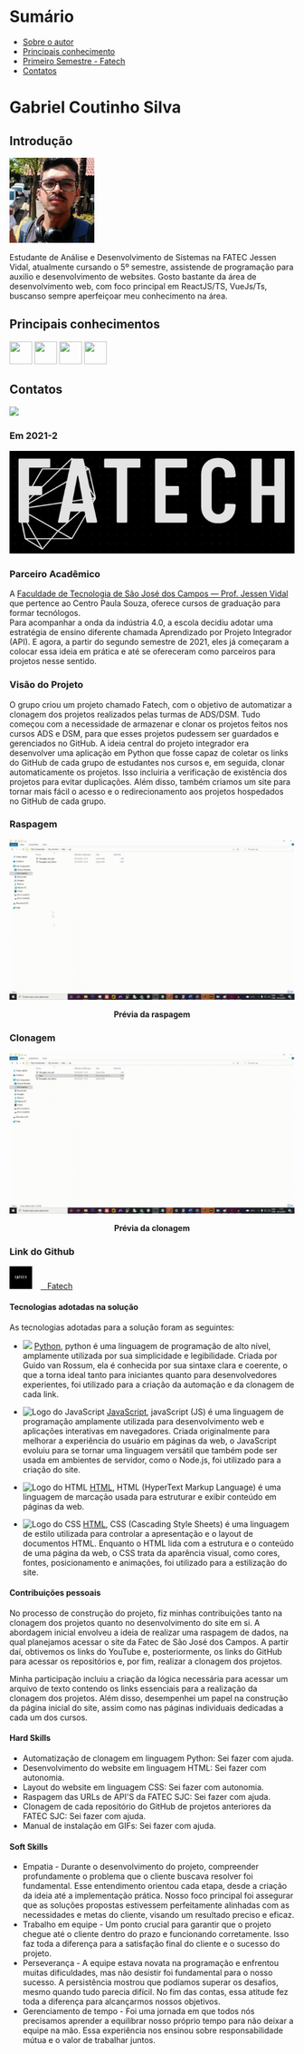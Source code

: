 # Sumário

* [Sobre o autor](#introdução)
* [Principais conhecimento](#Principais-conhecimentos)
* [Primeiro Semestre - Fatech](#em-2021-2)
* [Contatos](#contatos)

# Gabriel Coutinho Silva

## Introdução
<div>
	<img src="/img/me.jpg" alt="Foto de perfil" width=150 height=150 />
	<p>Estudante de Análise e Desenvolvimento de Sistemas na FATEC Jessen Vidal, atualmente cursando o 5º semestre, assistende de programação para auxilio e desenvolvimento de websites. Gosto bastante da área de desenvolvimento web, com foco principal em ReactJS/TS, VueJs/Ts, buscanso sempre aperfeiçoar meu conhecimento na área.</p>
</div>

## Principais conhecimentos
<div> 
    <img src="https://cdn.jsdelivr.net/gh/devicons/devicon/icons/javascript/javascript-original.svg" width="40" height="40"/>
    <img src="https://cdn.jsdelivr.net/gh/devicons/devicon/icons/mysql/mysql-original.svg" width="40" height="40" />
    <img src="https://cdn.jsdelivr.net/gh/devicons/devicon/icons/react/react-original.svg" width="40" height="40" />
    <img src="https://cdn.jsdelivr.net/gh/devicons/devicon/icons/typescript/typescript-original.svg" width="40" height="40"/> 
</div>

## Contatos
<div>
    <a href="https://www.linkedin.com/in/gabrielcoutinhosilva" target="_blank"><img src="https://img.shields.io/badge/-LinkedIn-%230077B5?style=for-the-badge&logo=linkedin&logoColor=white" target="_blank"></a>  
</div>

### Em 2021-2
![Logo do projeto](/img/logo.jpeg)

### Parceiro Acadêmico

A [Faculdade de Tecnologia de São José dos Campos — Prof. Jessen Vidal](https://fatecsjc-prd.azurewebsites.net/) que pertence ao Centro Paula Souza, oferece cursos de graduação para formar tecnólogos.  
Para acompanhar a onda da indústria 4.0, a escola decidiu adotar uma estratégia de ensino diferente chamada Aprendizado por Projeto Integrador (API). E agora, a partir do segundo semestre de 2021, eles já começaram a colocar essa ideia em prática e até se ofereceram como parceiros para projetos nesse sentido.

### Visão do Projeto

O grupo criou um projeto chamado Fatech, com o objetivo de automatizar a clonagem dos projetos realizados pelas turmas de ADS/DSM. Tudo começou com a necessidade de armazenar e clonar os projetos feitos nos cursos ADS e DSM, para que esses projetos pudessem ser guardados e gerenciados no GitHub. A ideia central do projeto integrador era desenvolver uma aplicação em Python que fosse capaz de coletar os links do GitHub de cada grupo de estudantes nos cursos e, em seguida, clonar automaticamente os projetos. Isso incluiria a verificação de existência dos projetos para evitar duplicações. Além disso, também criamos um site para tornar mais fácil o acesso e o redirecionamento aos projetos hospedados no GitHub de cada grupo.

### Raspagem
<p align="center">
	<img src="/img/raspagem.gif" alt="Prévia da solução">
	<p align="center"><strong>Prévia da raspagem</strong></p>
</p>

### Clonagem
<p align="center">
	<img src="/img/clonagem.gif" alt="Prévia da solução">
	<p align="center"><strong>Prévia da clonagem</strong></p>
</p>


### Link do Github
<a href="https://github.com/Grupo-4-Fatech/API-1Semestre" target="_blank"><img src="/img/logoGit.png" alt="Logo do Github" width="40" style="margin: 0px 15px 0px 0px;" /><span>&nbsp;&nbsp;&nbsp;</span><span>Fatech</span></a>

#### Tecnologias adotadas na solução

As tecnologias adotadas para a solução foram as seguintes:  
* <img src="https://cdn.jsdelivr.net/gh/devicons/devicon/icons/python/python-original.svg" width="200" /> [Python](https://www.python.org/), python é uma linguagem de programação de alto nível, amplamente utilizada por sua simplicidade e legibilidade. Criada por Guido van Rossum, ela é conhecida por sua sintaxe clara e coerente, o que a torna ideal tanto para iniciantes quanto para desenvolvedores experientes, foi utilizado para a criação da automação e da clonagem de cada link.

* <img src="https://cdn.jsdelivr.net/gh/devicons/devicon/icons/javascript/javascript-original.svg" alt="Logo do JavaScript" width="200" /> [JavaScript](https://developer.mozilla.org/pt-BR/docs/Web/JavaScript), javaScript (JS) é uma linguagem de programação amplamente utilizada para desenvolvimento web e aplicações interativas em navegadores. Criada originalmente para melhorar a experiência do usuário em páginas da web, o JavaScript evoluiu para se tornar uma linguagem versátil que também pode ser usada em ambientes de servidor, como o Node.js, foi utilizado para a criação do site.

* <img src="https://img.freepik.com/icones-gratis/html-5_318-674234.jpg" alt="Logo do HTML" width="200" /> [HTML](https://developer.mozilla.org/pt-BR/docs/Web/HTML), HTML (HyperText Markup Language) é uma linguagem de marcação usada para estruturar e exibir conteúdo em páginas da web.
* <img src="https://logospng.org/download/css-3/logo-css-3-2048.png" alt="Logo do CSS" width="200" /> [HTML](https://developer.mozilla.org/pt-BR/docs/Web/HTML), CSS (Cascading Style Sheets) é uma linguagem de estilo utilizada para controlar a apresentação e o layout de documentos HTML. Enquanto o HTML lida com a estrutura e o conteúdo de uma página da web, o CSS trata da aparência visual, como cores, fontes, posicionamento e animações, foi utilizado para a estilização do site.


#### Contribuições pessoais

No processo de construção do projeto, fiz minhas contribuições tanto na clonagem dos projetos quanto no desenvolvimento do site em si. A abordagem inicial envolveu a ideia de realizar uma raspagem de dados, na qual planejamos acessar o site da Fatec de São José dos Campos. A partir daí, obtivemos os links do YouTube e, posteriormente, os links do GitHub para acessar os repositórios e, por fim, realizar a clonagem dos projetos.

Minha participação incluiu a criação da lógica necessária para acessar um arquivo de texto contendo os links essenciais para a realização da clonagem dos projetos. Além disso, desempenhei um papel na construção da página inicial do site, assim como nas páginas individuais dedicadas a cada um dos cursos.

#### Hard Skills

* Automatização de clonagem em linguagem Python: Sei fazer com ajuda.
* Desenvolvimento do website em linguagem HTML: Sei fazer com autonomia.
* Layout do website em linguagem CSS: Sei fazer com autonomia.
* Raspagem das URLs de API'S da FATEC SJC: Sei fazer com ajuda.
* Clonagem de cada repositório do GitHub de projetos anteriores da FATEC SJC: Sei fazer com ajuda.
* Manual de instalação em GIFs: Sei fazer com ajuda.

#### Soft Skills  

* Empatia - Durante o desenvolvimento do projeto, compreender profundamente o problema que o cliente buscava resolver foi fundamental. Esse entendimento orientou cada etapa, desde a criação da ideia até a implementação prática. Nosso foco principal foi assegurar que as soluções propostas estivessem perfeitamente alinhadas com as necessidades e metas do cliente, visando um resultado preciso e eficaz. 
* Trabalho em equipe - Um ponto crucial para garantir que o projeto chegue até o cliente dentro do prazo e funcionando corretamente. Isso faz toda a diferença para a satisfação final do cliente e o sucesso do projeto.
* Perseverança - A equipe estava novata na programação e enfrentou muitas dificuldades, mas não desistir foi fundamental para o nosso sucesso. A persistência mostrou que podíamos superar os desafios, mesmo quando tudo parecia difícil. No fim das contas, essa atitude fez toda a diferença para alcançarmos nossos objetivos.
* Gerenciamento de tempo - Foi uma jornada em que todos nós precisamos aprender a equilibrar nosso próprio tempo para não deixar a equipe na mão. Essa experiência nos ensinou sobre responsabilidade mútua e o valor de trabalhar juntos.

##
